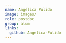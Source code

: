 ```yaml
---
name: Angélica Pulido  
image: images/
role: postdoc
group: alum
links:
  github: Angelica-Pulido
---
```


